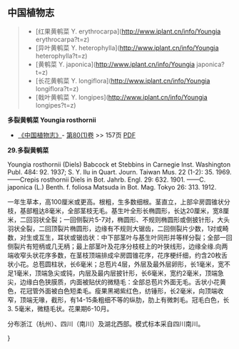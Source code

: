 

## 中国植物志

> * [红果黄鹌菜  Y.  erythrocarpa](http://www.iplant.cn/info/Youngia erythrocarpa?t=z)
> * [异叶黄鹌菜  Y.  heterophylla](http://www.iplant.cn/info/Youngia heterophylla?t=z)
> * [黄鹌菜  Y.  japonica](http://www.iplant.cn/info/Youngia japonica?t=z)
> * [长花黄鹌菜  Y.  longiflora](http://www.iplant.cn/info/Youngia longiflora?t=z)
> * [戟叶黄鹌菜  Y.  longipes](http://www.iplant.cn/info/Youngia longipes?t=z)

**多裂黄鹌菜 Youngia rosthornii**

* [《中国植物志》](http://www.iplant.cn/frps)- [第80(1)卷](http://www.iplant.cn/frps/vol/80(1)) >> 157页 [PDF](http://www.iplant.cn/frps/pdf/80(1)/157a.PDF)

**29.多裂黄鹌菜**

Youngia rosthornii (Diels) Babcock et Stebbins in Carnegie Inst. Washington Publ. 484: 92. 1937; S. Y. Ilu in Quart. Journ. Taiwan Mus. 22 (1-2): 35. 1969.——Crepis rosthornii Diels in Bot. Jahrb. Engl. 29: 632. 1901. ——C. japonica (L.) Benth. f. foliosa Matsuda in Bot. Mag. Tokyo 26: 313. 1912.

一年生草本，高100厘米或更高。根粗，生多数细根。茎直立，上部伞房圆锥状分枝，基部粗达8毫米，全部茎枝无毛。基生叶全形长椭圆形，长达20厘米，宽8厘米，二回羽状全裂；一回侧裂片5-7对，椭圆形、不规则椭圆形或倒披针形，大头羽状全裂，二回顶裂片椭圆形，边缘有不规则大锯齿，二回侧裂片少数，1对或畸数，对生或互生，耳状或锯齿状：中下部茎叶与基生叶同形并等样分裂；全部一回侧裂片有短柄或几无柄；最上部茎叶及花序分枝枝上的叶狭线形，边缘全缘.向两端收窄头状花序多数，在茎枝顶端排成伞房圆锥花序，花序梗纤细，约含20枚舌状小花。总苞圆柱状，长6毫米；总苞片4层，外层及最外层卵形，长1毫米，宽不足1毫米，顶端急尖或钝，内层及最内层披针形，长6毫米，宽约2毫米，顶端急尖，边缘白色狭膜质，内面被贴伏的微糙毛：全部总苞片外面无毛。舌状小花黄色，花冠管外面被白色短柔毛。瘦果黑褐紫红色，纺锤形，长2毫米，向顶端收窄，顶端无喙，截形，有14-15条粗细不等的纵肋，肋上有微刺毛。冠毛白色，长3. 5毫米，微糙毛状。花果期6-10月。

分布浙江（杭州）、四川（南川）及湖北西部。模式标本采自四川南川。

}